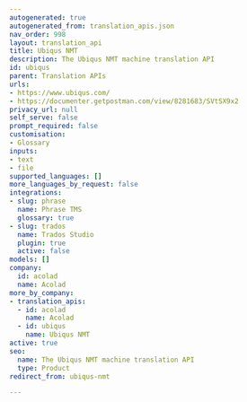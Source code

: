 ```yaml
---
autogenerated: true
autogenerated_from: translation_apis.json
nav_order: 998
layout: translation_api
title: Ubiqus NMT
description: The Ubiqus NMT machine translation API
id: ubiqus
parent: Translation APIs
urls:
- https://www.ubiqus.com/
- https://documenter.getpostman.com/view/8281683/SVtSX9x2
privacy_url: null
self_serve: false
prompt_required: false
customisation:
- Glossary
inputs:
- text
- file
supported_languages: []
more_languages_by_request: false
integrations:
- slug: phrase
  name: Phrase TMS
  glossary: true
- slug: trados
  name: Trados Studio
  plugin: true
  active: false
models: []
company:
  id: acolad
  name: Acolad
more_by_company:
- translation_apis:
  - id: acolad
    name: Acolad
  - id: ubiqus
    name: Ubiqus NMT
active: true
seo:
  name: The Ubiqus NMT machine translation API
  type: Product
redirect_from: ubiqus-nmt

---
```


